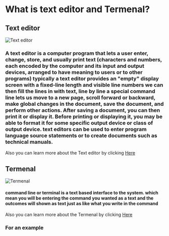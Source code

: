 # What is text editor and Termenal?
## Text editor
![Text editor](https://upload.wikimedia.org/wikipedia/commons/d/d0/Notepad%2B%2B_v6.9.2_on_Windows_10%2C_with_%22Hello_World%22_source_code_in_C_programming_language.png)
### A text editor is a computer program that lets a user enter, change, store, and usually print text (characters and numbers, each encoded by the computer and its input and output devices, arranged to have meaning to users or to other programs) typically a text editor provides an "empty" display screen  with a fixed-line length and visible line numbers we can then fill the lines in with text, line by line a special command line lets us move to a new page, scroll forward or backward, make global changes in the document, save the document, and perform other actions. After saving a document, you can then print it or display it. Before printing or displaying it, you may be able to format it for some specific output device or class of output device. text editors can be used to enter program language source statements or to create documents such as technical manuals.
Also you can learn more about the Text editor by clicking [Here](https://codefellows.github.io/code-102-guide/curriculum/class-02/Choosing-A-Text-Editor--The-Older-Coder.pdf) 
## Termenal
![Termenal](https://live.staticflickr.com/3820/18662051223_3296fde8e4_b.jpg)
####  command line or terminal is a text based interface to the system. which mean you will be entering the command you wanted as a text and the outcomes will shown as text just as like what you write in the command
Also you can learn more about the Termenal by clicking [Here](https://codefellows.github.io/code-102-guide/curriculum/class-02/Choosing-A-Text-Editor--The-Older-Coder.pdf) 
### For an example
